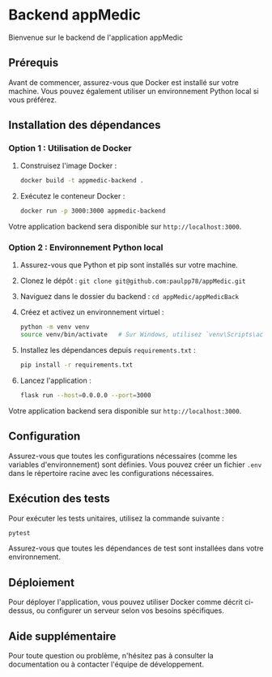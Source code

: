 # Backend appMedic

Bienvenue sur le backend de l'application appMedic

## Prérequis

Avant de commencer, assurez-vous que Docker est installé sur votre machine. Vous pouvez également utiliser un environnement Python local si vous préférez.

## Installation des dépendances

### Option 1 : Utilisation de Docker

1. Construisez l'image Docker :

   ```bash
   docker build -t appmedic-backend .
   ```

2. Exécutez le conteneur Docker :

   ```bash
   docker run -p 3000:3000 appmedic-backend
   ```

Votre application backend sera disponible sur `http://localhost:3000`.

### Option 2 : Environnement Python local

1. Assurez-vous que Python et pip sont installés sur votre machine.
2. Clonez le dépôt : `git clone git@github.com:paulpp78/appMedic.git`
3. Naviguez dans le dossier du backend : `cd appMedic/appMedicBack`
4. Créez et activez un environnement virtuel :

   ```bash
   python -m venv venv
   source venv/bin/activate   # Sur Windows, utilisez `venv\Scripts\activate`
   ```

5. Installez les dépendances depuis `requirements.txt` :

   ```bash
   pip install -r requirements.txt
   ```

6. Lancez l'application :

   ```bash
   flask run --host=0.0.0.0 --port=3000
   ```

Votre application backend sera disponible sur `http://localhost:3000`.

## Configuration

Assurez-vous que toutes les configurations nécessaires (comme les variables d'environnement) sont définies. Vous pouvez créer un fichier `.env` dans le répertoire racine avec les configurations nécessaires.

## Exécution des tests

Pour exécuter les tests unitaires, utilisez la commande suivante :

```bash
pytest
```

Assurez-vous que toutes les dépendances de test sont installées dans votre environnement.

## Déploiement

Pour déployer l'application, vous pouvez utiliser Docker comme décrit ci-dessus, ou configurer un serveur selon vos besoins spécifiques.

## Aide supplémentaire

Pour toute question ou problème, n'hésitez pas à consulter la documentation ou à contacter l'équipe de développement.
